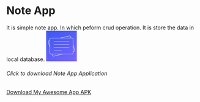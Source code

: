 <h1>Note App</h1>
It is simple note app. In which peform crud operation. It is store the data in local database.
<img src="app/src/main/ic_launcher-playstore.png" alt = "App Icon" width="80" height="80"/>
<h6>Click to download Note App Application</h6>

 <a href="https://github.com/mauryanitish/Notes-App/commits/Version/app-debug.apk" download>
            Download My Awesome App APK
        </a>
        
